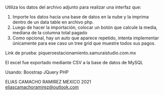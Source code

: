 Utiliza los datos del archivo adjunto para realizar una interfaz que:

1. Importe los datos hacia una base de datos en la nube y la imprima dentro de un data table en archivo php.
2. Luego de hacer la importación, colocar un botón que calcule la media, mediana de la columna total pagado 
3. Como opcional, hay un auto que aparece repetido, intenta implementar únicamente para ese caso un tree grid que muestre todos sus pagos.


Link de prueba: piqueroestacionamiento.samuraistudio.com.mx 

El excel fue exportado mediante CSV a la base de datos de MySQL

Usando:
  Boostrap
  JQuery
  PHP


ELIAS CAMACHO RAMIREZ
MEXICO 
2021
eliascamachoramirez@outlook.com
